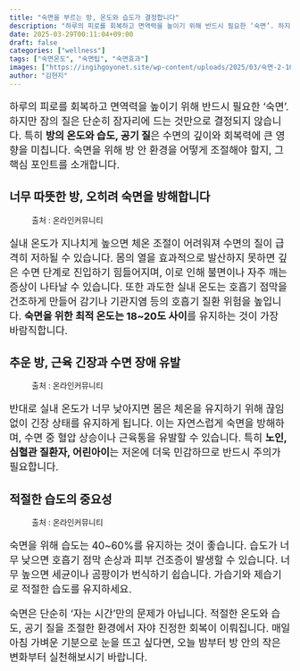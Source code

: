 ```yaml
---
title: "숙면을 부르는 방, 온도와 습도가 결정합니다"
description: "하루의 피로를 회복하고 면역력을 높이기 위해 반드시 필요한 ‘숙면’. 하지만 잠의 질은 단순히 잠자리에 드는 것만으로 결정되지 않습니다. 특히 방의 온도와 습도, 공기 질은 수면의 깊이와 회복력에 큰 영향을 미칩니다. 숙면을 위해 방 안 환경을 어떻게 조절해야 할지, "
date: 2025-03-29T00:11:04+09:00
draft: false
categories: ["wellness"]
tags: ["숙면온도", "숙면팁", "숙면효과"]
images: ["https://ingihgoyonet.site/wp-content/uploads/2025/03/숙면-2-1024x683.jpg", "https://ingihgoyonet.site/wp-content/uploads/2025/03/꿀잠-1024x683.jpg", "https://ingihgoyonet.site/wp-content/uploads/2025/03/잠잘오는법-1024x716.jpg"]
author: "김현지"
---
```


<p style="font-size:18px">하루의 피로를 회복하고 면역력을 높이기 위해 반드시 필요한 ‘숙면’. 하지만 잠의 질은 단순히 잠자리에 드는 것만으로 결정되지 않습니다. 특히 <strong>방의 온도와 습도, 공기 질</strong>은 수면의 깊이와 회복력에 큰 영향을 미칩니다. 숙면을 위해 방 안 환경을 어떻게 조절해야 할지, 그 핵심 포인트를 소개합니다.</p> <h2 >너무 따뜻한 방, 오히려 숙면을 방해합니다</h2> <figure ><img src="https://ingihgoyonet.site/wp-content/uploads/2025/03/숙면-2-1024x683.jpg" alt="" style="aspect-ratio:16/9;object-fit:cover"/><figcaption >출처 : 온라인커뮤니티</figcaption></figure> <p style="font-size:18px">실내 온도가 지나치게 높으면 체온 조절이 어려워져 수면의 질이 급격히 저하될 수 있습니다. 몸의 열을 효과적으로 발산하지 못하면 깊은 수면 단계로 진입하기 힘들어지며, 이로 인해 불면이나 자주 깨는 증상이 나타날 수 있습니다. 또한 과도한 실내 온도는 호흡기 점막을 건조하게 만들어 감기나 기관지염 등의 호흡기 질환 위험을 높입니다. <strong>숙면을 위한 최적 온도는 18~20도 사이</strong>를 유지하는 것이 가장 바람직합니다.</p> <h2 >추운 방, 근육 긴장과 수면 장애 유발</h2> <figure ><img src="https://ingihgoyonet.site/wp-content/uploads/2025/03/꿀잠-1024x683.jpg" alt="" style="aspect-ratio:16/9;object-fit:cover"/><figcaption >출처 : 온라인커뮤니티</figcaption></figure> <p style="font-size:18px">반대로 실내 온도가 너무 낮아지면 몸은 체온을 유지하기 위해 끊임없이 긴장 상태를 유지하게 됩니다. 이는 자연스럽게 숙면을 방해하며, 수면 중 혈압 상승이나 근육통을 유발할 수 있습니다. 특히 <strong>노인, 심혈관 질환자, 어린아이</strong>는 저온에 더욱 민감하므로 반드시 주의가 필요합니다.</p> <h2 >적절한 습도의 중요성</h2> <figure ><img src="https://ingihgoyonet.site/wp-content/uploads/2025/03/잠잘오는법-1024x716.jpg" alt="" style="aspect-ratio:16/9;object-fit:cover"/><figcaption >출처 : 온라인커뮤니티</figcaption></figure> <p style="font-size:18px">숙면을 위해 습도는 40~60%를 유지하는 것이 좋습니다. 습도가 너무 낮으면 호흡기 점막 손상과 피부 건조증이 발생할 수 있습니다. 너무 높으면 세균이나 곰팡이가 번식하기 쉽습니다. 가습기와 제습기로 적절한 습도를 유지하세요.</p> <p style="font-size:18px">숙면은 단순히 ‘자는 시간’만의 문제가 아닙니다. 적절한 온도와 습도, 공기 질을 조절한 환경에서 자야 진정한 회복이 이뤄집니다. 매일 아침 가벼운 기분으로 눈을 뜨고 싶다면, 오늘 밤부터 방 안의 작은 변화부터 실천해보시기 바랍니다.</p>